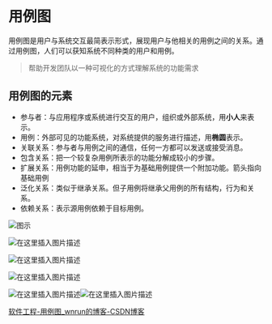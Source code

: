 # 用例图

用例图是用户与系统交互最简表示形式，展现用户与他相关的用例之间的关系。通过用例图，人们可以获知系统不同种类的用户和用例。

> 帮助开发团队以一种可视化的方式理解系统的功能需求

## 用例图的元素

* 参与者：与应用程序或系统进行交互的用户，组织或外部系统，用**小人**来表示。
* 用例：外部可见的功能系统，对系统提供的服务进行描述，用**椭圆**表示。
* 关联关系：参与者与用例之间的通信，任何一方都可以发送或接受消息。
* 包含关系：把一个较复杂用例所表示的功能分解成较小的步骤。
* 扩展关系：用例功能的延申，相当于为基础用例提供一个附加功能。箭头指向基础用例
* 泛化关系：类似于继承关系。但子用例将继承父用例的所有结构，行为和关系。
* 依赖关系：表示源用例依赖于目标用例。

![图示](https://img-blog.csdnimg.cn/88ef953df2e842b3a4d6ed9682b82fb8.png)

![在这里插入图片描述](https://img-blog.csdnimg.cn/cc7669d1a2834759ba919ea6f1293e26.png)



![在这里插入图片描述](https://img-blog.csdnimg.cn/005bdf498ae54cc28c36081191502334.png#pic_center)





![在这里插入图片描述](https://img-blog.csdnimg.cn/142e8f94681f4086ae4846d6c6961cc3.png)

![在这里插入图片描述](https://img-blog.csdnimg.cn/0d76860f3bbd4f0485e863aa4d314c97.png)![在这里插入图片描述](https://img-blog.csdnimg.cn/2d1b5fd935aa4b4f9e2d48e47ec30787.png)

[软件工程-用例图_wnrun的博客-CSDN博客](https://blog.csdn.net/wnrun/article/details/121574118)